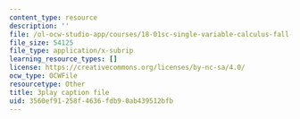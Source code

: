 ```yaml
---
content_type: resource
description: ''
file: /ol-ocw-studio-app/courses/18-01sc-single-variable-calculus-fall-2010/3560ef91258f4636fdb90ab439512bfb_PNTnmH6jsRI.srt
file_size: 54125
file_type: application/x-subrip
learning_resource_types: []
license: https://creativecommons.org/licenses/by-nc-sa/4.0/
ocw_type: OCWFile
resourcetype: Other
title: 3play caption file
uid: 3560ef91-258f-4636-fdb9-0ab439512bfb
---
```

